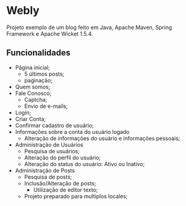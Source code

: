 Webly
=====

Projeto exemplo de um blog feito em Java, Apache Maven, Spring Framework e Apache Wicket 1.5.4.

Funcionalidades
---------------

* Página inicial;
	* 5 últimos posts;
	* paginação;
* Quem somos;
* Fale Conosco;
	* Captcha;
	* Envio de e-mails;
* Login;
* Criar Conta;
* Confirmar cadastro de usuário;
* Informações sobre a conta do usuário logado
	* Alteração de informações do usuário e informações pessoais;
* Administração de Usuários
	* Pesquisa de usuários;
	* Alteração do perfil do usuário;
	* Alteração do status do usuário: Ativo ou Inativo;
* Administração de Posts
	* Pesquisa de posts;
	* Inclusão/Alteração de posts;
		* Utilização de editor texto;
	* Projeto preparado para multiplos locales;
